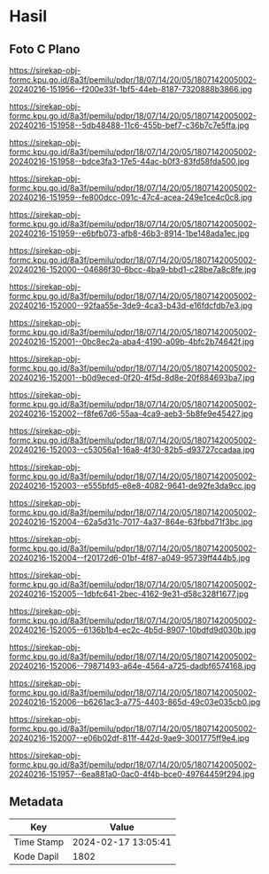 # Hasil

## Foto C Plano

https://sirekap-obj-formc.kpu.go.id/8a3f/pemilu/pdpr/18/07/14/20/05/1807142005002-20240216-151956--f200e33f-1bf5-44eb-8187-7320888b3866.jpg

https://sirekap-obj-formc.kpu.go.id/8a3f/pemilu/pdpr/18/07/14/20/05/1807142005002-20240216-151958--5db48488-11c6-455b-bef7-c36b7c7e5ffa.jpg

https://sirekap-obj-formc.kpu.go.id/8a3f/pemilu/pdpr/18/07/14/20/05/1807142005002-20240216-151958--bdce3fa3-17e5-44ac-b0f3-83fd58fda500.jpg

https://sirekap-obj-formc.kpu.go.id/8a3f/pemilu/pdpr/18/07/14/20/05/1807142005002-20240216-151959--fe800dcc-091c-47c4-acea-249e1ce4c0c8.jpg

https://sirekap-obj-formc.kpu.go.id/8a3f/pemilu/pdpr/18/07/14/20/05/1807142005002-20240216-151959--e6bfb073-afb8-46b3-8914-1be148ada1ec.jpg

https://sirekap-obj-formc.kpu.go.id/8a3f/pemilu/pdpr/18/07/14/20/05/1807142005002-20240216-152000--04686f30-6bcc-4ba9-bbd1-c28be7a8c8fe.jpg

https://sirekap-obj-formc.kpu.go.id/8a3f/pemilu/pdpr/18/07/14/20/05/1807142005002-20240216-152000--92faa55e-3de9-4ca3-b43d-e16fdcfdb7e3.jpg

https://sirekap-obj-formc.kpu.go.id/8a3f/pemilu/pdpr/18/07/14/20/05/1807142005002-20240216-152001--0bc8ec2a-aba4-4190-a09b-4bfc2b74642f.jpg

https://sirekap-obj-formc.kpu.go.id/8a3f/pemilu/pdpr/18/07/14/20/05/1807142005002-20240216-152001--b0d9eced-0f20-4f5d-8d8e-20f884693ba7.jpg

https://sirekap-obj-formc.kpu.go.id/8a3f/pemilu/pdpr/18/07/14/20/05/1807142005002-20240216-152002--f8fe67d6-55aa-4ca9-aeb3-5b8fe9e45427.jpg

https://sirekap-obj-formc.kpu.go.id/8a3f/pemilu/pdpr/18/07/14/20/05/1807142005002-20240216-152003--c53056a1-16a8-4f30-82b5-d93727ccadaa.jpg

https://sirekap-obj-formc.kpu.go.id/8a3f/pemilu/pdpr/18/07/14/20/05/1807142005002-20240216-152003--e555bfd5-e8e8-4082-9641-de92fe3da9cc.jpg

https://sirekap-obj-formc.kpu.go.id/8a3f/pemilu/pdpr/18/07/14/20/05/1807142005002-20240216-152004--62a5d31c-7017-4a37-864e-63fbbd71f3bc.jpg

https://sirekap-obj-formc.kpu.go.id/8a3f/pemilu/pdpr/18/07/14/20/05/1807142005002-20240216-152004--f20172d6-01bf-4f87-a049-95739ff444b5.jpg

https://sirekap-obj-formc.kpu.go.id/8a3f/pemilu/pdpr/18/07/14/20/05/1807142005002-20240216-152005--1dbfc641-2bec-4162-9e31-d58c328f1677.jpg

https://sirekap-obj-formc.kpu.go.id/8a3f/pemilu/pdpr/18/07/14/20/05/1807142005002-20240216-152005--6136b1b4-ec2c-4b5d-8907-10bdfd9d030b.jpg

https://sirekap-obj-formc.kpu.go.id/8a3f/pemilu/pdpr/18/07/14/20/05/1807142005002-20240216-152006--79871493-a64e-4564-a725-dadbf6574168.jpg

https://sirekap-obj-formc.kpu.go.id/8a3f/pemilu/pdpr/18/07/14/20/05/1807142005002-20240216-152006--b6261ac3-a775-4403-865d-49c03e035cb0.jpg

https://sirekap-obj-formc.kpu.go.id/8a3f/pemilu/pdpr/18/07/14/20/05/1807142005002-20240216-152007--e06b02df-811f-442d-9ae9-3001775ff9e4.jpg

https://sirekap-obj-formc.kpu.go.id/8a3f/pemilu/pdpr/18/07/14/20/05/1807142005002-20240216-151957--6ea881a0-0ac0-4f4b-bce0-49764459f294.jpg


## Metadata

| Key        | Value               |
| ---------- | ------------------- |
| Time Stamp | 2024-02-17 13:05:41 |
| Kode Dapil | 1802                |



